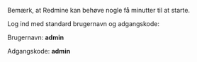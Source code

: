 Bemærk, at Redmine kan behøve nogle få minutter til at starte.

Log ind med standard brugernavn og adgangskode:

Brugernavn: **admin**

Adgangskode: **admin**
